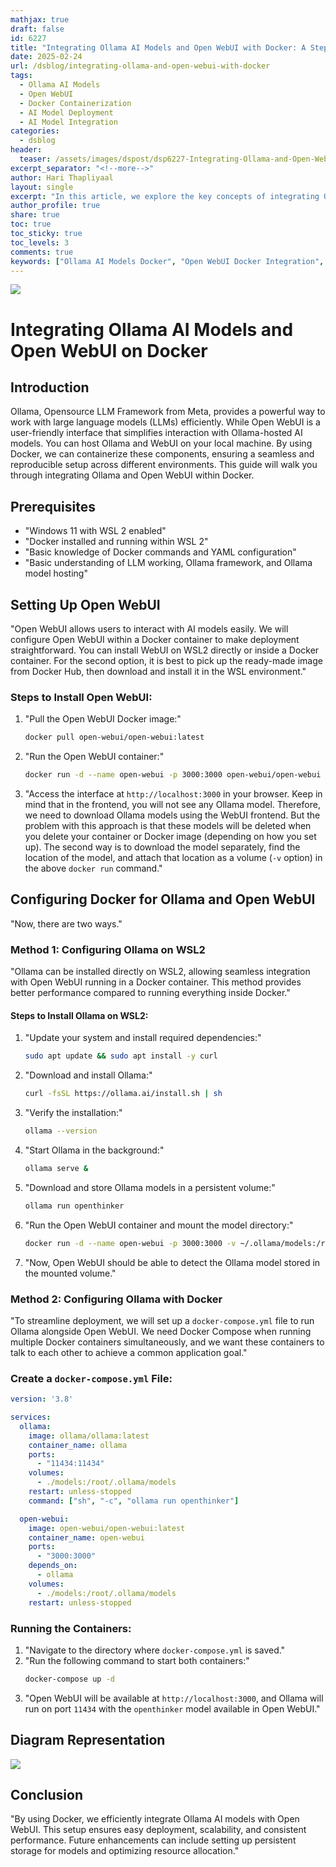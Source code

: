 ```yaml
---
mathjax: true
draft: false
id: 6227
title: "Integrating Ollama AI Models and Open WebUI with Docker: A Step-by-Step Guide"
date: 2025-02-24
url: /dsblog/integrating-ollama-and-open-webui-with-docker
tags:
  - Ollama AI Models
  - Open WebUI
  - Docker Containerization
  - AI Model Deployment
  - AI Model Integration
categories:
  - dsblog
header:
  teaser: /assets/images/dspost/dsp6227-Integrating-Ollama-and-Open-WebUI-on-Docker.jpg
excerpt_separator: "<!--more-->"
author: Hari Thapliyaal
layout: single
excerpt: "In this article, we explore the key concepts of integrating Ollama AI models and Open WebUI with Docker. We cover step-by-step instructions on how to set up the environment, as well as the benefits of using Docker for AI model deployment and integration."
author_profile: true
share: true
toc: true
toc_sticky: true
toc_levels: 3
comments: true
keywords: ["Ollama AI Models Docker", "Open WebUI Docker Integration", "Docker Containerization AI Models", "AI Model Deployment Docker", "AI Model Integration Docker", "Ollama AI Models Deployment"]
---
```


![](/assets/images/dspost/dsp6227-Integrating-Ollama-and-Open-WebUI-on-Docker.jpg)

# Integrating Ollama AI Models and Open WebUI on Docker

## Introduction

Ollama, Opensource LLM Framework from Meta, provides a powerful way to work with large language models (LLMs) efficiently. While Open WebUI is a user-friendly interface that simplifies interaction with Ollama-hosted AI models. You can host Ollama and WebUI on your local machine. By using Docker, we can containerize these components, ensuring a seamless and reproducible setup across different environments. This guide will walk you through integrating Ollama and Open WebUI within Docker.

## Prerequisites

- "Windows 11 with WSL 2 enabled"
- "Docker installed and running within WSL 2"
- "Basic knowledge of Docker commands and YAML configuration"
- "Basic understanding of LLM working, Ollama framework, and Ollama model hosting"

## Setting Up Open WebUI

"Open WebUI allows users to interact with AI models easily. We will configure Open WebUI within a Docker container to make deployment straightforward. You can install WebUI on WSL2 directly or inside a Docker container. For the second option, it is best to pick up the ready-made image from Docker Hub, then download and install it in the WSL environment."

### Steps to Install Open WebUI:

1. "Pull the Open WebUI Docker image:"
   ```bash
   docker pull open-webui/open-webui:latest
   ```
2. "Run the Open WebUI container:"
   ```bash
   docker run -d --name open-webui -p 3000:3000 open-webui/open-webui
   ```
3. "Access the interface at `http://localhost:3000` in your browser. Keep in mind that in the frontend, you will not see any Ollama model. Therefore, we need to download Ollama models using the WebUI frontend. But the problem with this approach is that these models will be deleted when you delete your container or Docker image (depending on how you set up). The second way is to download the model separately, find the location of the model, and attach that location as a volume (`-v` option) in the above `docker run` command."

## Configuring Docker for Ollama and Open WebUI

"Now, there are two ways."

### Method 1: Configuring Ollama on WSL2

"Ollama can be installed directly on WSL2, allowing seamless integration with Open WebUI running in a Docker container. This method provides better performance compared to running everything inside Docker."

#### Steps to Install Ollama on WSL2:

1. "Update your system and install required dependencies:"
   ```bash
   sudo apt update && sudo apt install -y curl
   ```
2. "Download and install Ollama:"
   ```bash
   curl -fsSL https://ollama.ai/install.sh | sh
   ```
3. "Verify the installation:"
   ```bash
   ollama --version
   ```
4. "Start Ollama in the background:"
   ```bash
   ollama serve &
   ```
5. "Download and store Ollama models in a persistent volume:"
   ```bash
   ollama run openthinker
   ```
6. "Run the Open WebUI container and mount the model directory:"
   ```bash
   docker run -d --name open-webui -p 3000:3000 -v ~/.ollama/models:/root/.ollama/models open-webui/open-webui
   ```
7. "Now, Open WebUI should be able to detect the Ollama model stored in the mounted volume."

### Method 2: Configuring Ollama with Docker

"To streamline deployment, we will set up a `docker-compose.yml` file to run Ollama alongside Open WebUI. We need Docker Compose when running multiple Docker containers simultaneously, and we want these containers to talk to each other to achieve a common application goal."

### Create a `docker-compose.yml` File:

```yaml
version: '3.8'

services:
  ollama:
    image: ollama/ollama:latest
    container_name: ollama
    ports:
      - "11434:11434"
    volumes:
      - ./models:/root/.ollama/models
    restart: unless-stopped
    command: ["sh", "-c", "ollama run openthinker"]

  open-webui:
    image: open-webui/open-webui:latest
    container_name: open-webui
    ports:
      - "3000:3000"
    depends_on:
      - ollama
    volumes:
      - ./models:/root/.ollama/models
    restart: unless-stopped
```

### Running the Containers:

1. "Navigate to the directory where `docker-compose.yml` is saved."
2. "Run the following command to start both containers:"
   ```bash
   docker-compose up -d
   ```
3. "Open WebUI will be available at `http://localhost:3000`, and Ollama will run on port `11434` with the `openthinker` model available in Open WebUI."

## Diagram Representation

![](/assets/images/dspost/mermaid-code/dsp6227-Docker-Webui-Integration.jpg)

## Conclusion

"By using Docker, we efficiently integrate Ollama AI models with Open WebUI. This setup ensures easy deployment, scalability, and consistent performance. Future enhancements can include setting up persistent storage for models and optimizing resource allocation."


